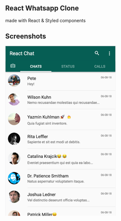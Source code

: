 ## React Whatsapp Clone

made with React & Styled components

## Screenshots

<img src="public/screenshot1.png" alt="home" style="width: 350px">
